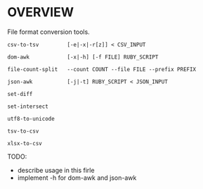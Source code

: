 
# OVERVIEW

File format conversion tools.

    csv-to-tsv         [-e|-x|-r[z]] < CSV_INPUT

    dom-awk            [-x|-h] [-f FILE] RUBY_SCRIPT

    file-count-split   --count COUNT --file FILE --prefix PREFIX

    json-awk           [-j|-t] RUBY_SCRIPT < JSON_INPUT

    set-diff

    set-intersect

    utf8-to-unicode

    tsv-to-csv

    xlsx-to-csv

TODO:

* describe usage in this firle
* implement -h for dom-awk and json-awk